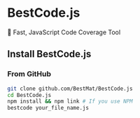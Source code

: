 # BestCode.js
🚀 Fast, JavaScript Code Coverage Tool
## Install BestCode.js
### From GitHub
```bash
git clone github.com/BestMat/BestCode.js
cd BestCode.js
npm install && npm link # If you use NPM
bestcode your_file_name.js
```
